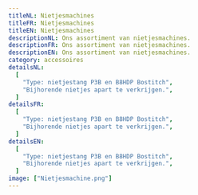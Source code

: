 ```yaml
---
titleNL: Nietjesmachines
titleFR: Nietjesmachines
titleEN: Nietjesmachines
descriptionNL: Ons assortiment van nietjesmachines.
descriptionFR: Ons assortiment van nietjesmachines.
descriptionEN: Ons assortiment van nietjesmachines.
category: accessoires
detailsNL:
  [
    "Type: nietjestang P3B en B8HDP Bostitch",
    "Bijhorende nietjes apart te verkrijgen.",
  ]
detailsFR:
  [
    "Type: nietjestang P3B en B8HDP Bostitch",
    "Bijhorende nietjes apart te verkrijgen.",
  ]
detailsEN:
  [
    "Type: nietjestang P3B en B8HDP Bostitch",
    "Bijhorende nietjes apart te verkrijgen.",
  ]
image: ["Nietjesmachine.png"]
---
```

